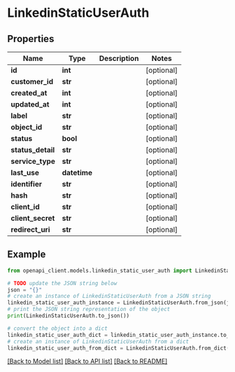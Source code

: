 # LinkedinStaticUserAuth


## Properties

Name | Type | Description | Notes
------------ | ------------- | ------------- | -------------
**id** | **int** |  | [optional] 
**customer_id** | **str** |  | [optional] 
**created_at** | **int** |  | [optional] 
**updated_at** | **int** |  | [optional] 
**label** | **str** |  | [optional] 
**object_id** | **str** |  | [optional] 
**status** | **bool** |  | [optional] 
**status_detail** | **str** |  | [optional] 
**service_type** | **str** |  | [optional] 
**last_use** | **datetime** |  | [optional] 
**identifier** | **str** |  | [optional] 
**hash** | **str** |  | [optional] 
**client_id** | **str** |  | [optional] 
**client_secret** | **str** |  | [optional] 
**redirect_uri** | **str** |  | [optional] 

## Example

```python
from openapi_client.models.linkedin_static_user_auth import LinkedinStaticUserAuth

# TODO update the JSON string below
json = "{}"
# create an instance of LinkedinStaticUserAuth from a JSON string
linkedin_static_user_auth_instance = LinkedinStaticUserAuth.from_json(json)
# print the JSON string representation of the object
print(LinkedinStaticUserAuth.to_json())

# convert the object into a dict
linkedin_static_user_auth_dict = linkedin_static_user_auth_instance.to_dict()
# create an instance of LinkedinStaticUserAuth from a dict
linkedin_static_user_auth_from_dict = LinkedinStaticUserAuth.from_dict(linkedin_static_user_auth_dict)
```
[[Back to Model list]](../README.md#documentation-for-models) [[Back to API list]](../README.md#documentation-for-api-endpoints) [[Back to README]](../README.md)


